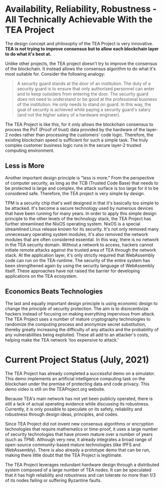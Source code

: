# Availability, Reliability, Robustness - All Technically Achievable With the TEA Project
The design concept and philosophy of the TEA Project is very innovative.
**TEA is not trying to improve consensus but to allow each blockchain layer to do what it's best at.**

Unlike other projects, the TEA project doesn't try to improve the consensus of the blockchain. It instead allows the consensus algorithm to do what it's most suitable for. Consider the following analogy: 

>A security guard stands at the door of an institution. The duty of a security guard is to ensure that only authorized personnel can enter and to keep outsiders from entering the door. The security guard does not need to understand or be good at the professional business of the institution. He only needs to stand on guard. In this way, the goal of security is achieved while paying a security guard's salary (and not the higher salary of a hardware engineer).

The TEA Project is like this, for it only allows the blockchain consensus to process the PoT (Proof of trust) data provided by the hardware of the layer-2 nodes rather than processing the customers' code logic. Therefore, the existing blockchain speed is sufficient for such a simple task. The truly complex customer business logic runs in the secure layer-2 trusted computing environment.

## Less is More
Another important design principle is "less is more." From the perspective of computer security, as long as the TCB (Trusted Code Base) that needs to be protected is large and complex, the attack surface is too large for it to be considered safe. Therefore, the TEA project is very simple by design. 

TPM is a security chip that's well designed in that it's basically too simple to be attacked. It's become a secure technology used by numerous devices that have been running for many years. In order to apply this simple design principle to the other levels of the technology stack, the TEA Project has further streamlined the NixOS operating system. NixOS is a special streamlined Linux release known for its security. It's not only removed many unnecessary operating system modules, it's also removed the network modules that are often considered essential. In this way, there is no network in the TEA security domain. Without a network to access, hackers cannot initiate remote attacks against the trusted area of TEA through the network stack. At the application layer, it's only strictly required that WebAssembly code can run on the TEA-runtime. The security of the entire system has been strengthened again by using the security language of WebAssembly itself. These approaches have not raised the barrier for developing applications on the TEA ecosystem.

## Economics Beats Technologies
The last and equally important design principle is using economic design to change the principle of security protection. The aim is to disincentivize hackers instead of focusing on making everything impervious from attack. The TEA Project uses a number of mature cryptography technologies to randomize the computing process and anonymize secret substitution, thereby greatly increasing the difficulty of any attacks and the probability of any vulnerabilities being exploited. These all add to an attacker's costs, helping make the TEA network 'too expensive to attack.'

# Current Project Status (July,  2021)
The TEA Project has already completed a successful demo on a simulator. This demo implements an artificial intelligence computing task on the blockchain under the premise of protecting data and code privacy. This demo video is still on the TEAProject.org website.

Because TEA's main network has not yet been publicly operated, there is still a lack of actual operating evidence while discussing its robustness. Currently, it is only possible to speculate on its safety, reliability and robustness through design ideas, principles, and codes.

Since TEA Project did not invent new consensus algorithms or encryption technologies that require mathematics or time-proof, it uses a large number of security technologies that have proven mature over a number of years (such as TPM). Although very new, it already integrates a broad range of open-source community-based mature technologies (like IPFS and WebAssembly). There is also already a prototype demo that can be run, making there little doubt that the TEA Project is legitimate.

The TEA Project leverages redundant hardware design through a distributed system composed of a large number of TEA nodes. It can be speculated that it has high reliability and robustness and can tolerate no more than 1/3 of its nodes failing or suffering Byzantine faults.